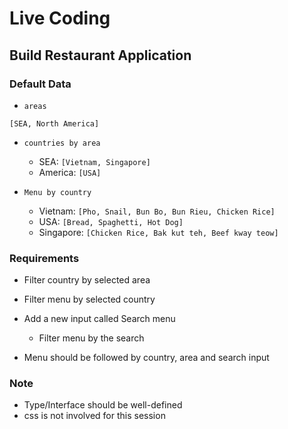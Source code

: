 # Live Coding

## Build Restaurant Application

### Default Data

- `areas`
```
[SEA, North America]
```

- `countries by area`
  
  - SEA: `[Vietnam, Singapore]`
  - America: `[USA]`

- `Menu by country`

  - Vietnam: `[Pho, Snail, Bun Bo, Bun Rieu, Chicken Rice]`
  - USA: `[Bread, Spaghetti, Hot Dog]`
  - Singapore: `[Chicken Rice, Bak kut teh, Beef kway teow]`


### Requirements
- Filter country by selected area
- Filter menu by selected country
- Add a new input called Search menu 

  - Filter menu by the search
  
- Menu should be followed by country, area and search input

### Note
- Type/Interface should be well-defined
- css is not involved for this session
